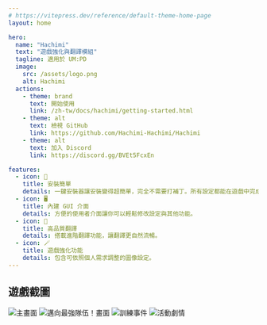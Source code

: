 ```yaml
---
# https://vitepress.dev/reference/default-theme-home-page
layout: home

hero:
  name: "Hachimi"
  text: "遊戲強化與翻譯模組"
  tagline: 適用於 UM:PD
  image:
    src: /assets/logo.png
    alt: Hachimi
  actions:
    - theme: brand
      text: 開始使用
      link: /zh-tw/docs/hachimi/getting-started.html
    - theme: alt
      text: 檢視 GitHub
      link: https://github.com/Hachimi-Hachimi/Hachimi
    - theme: alt
      text: 加入 Discord
      link: https://discord.gg/BVEt5FcxEn

features:
  - icon: 🚀
    title: 安裝簡單
    details: 一鍵安裝器讓安裝變得超簡單，完全不需要打補丁。所有設定都能在遊戲中完成，插上就能用。
  - icon: 🖥️
    title: 內建 GUI 介面
    details: 方便的使用者介面讓你可以輕鬆修改設定與其他功能。
  - icon: 📝
    title: 高品質翻譯
    details: 搭載進階翻譯功能，讓翻譯更自然流暢。
  - icon: 🪄
    title: 遊戲強化功能
    details: 包含可依照個人需求調整的圖像設定。
---
```


## 遊戲截圖

<div class="gallery">
  <img class="item grid-4" src="/zh-tw/assets/screen1.png" alt="主畫面">
  <img class="item grid-4" src="/zh-tw/assets/screen2.png" alt="邁向最強隊伍！畫面">
  <img class="item grid-4" src="/zh-tw/assets/screen3.png" alt="訓練事件">
  <img class="item grid-4" src="/zh-tw/assets/screen4.png" alt="活動劇情">
</div>
